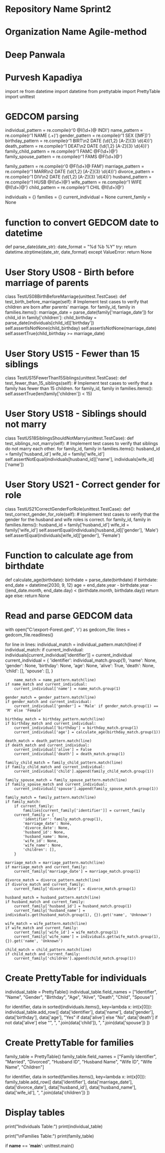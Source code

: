 # Repository Name Sprint2
# Organization Name Agile-method
# Deep Panwala
# Purvesh Kapadiya

import re
from datetime import datetime
from prettytable import PrettyTable
import unittest

# GEDCOM parsing
individual_pattern = re.compile(r'0 @I(\d+)@ INDI')
name_pattern = re.compile(r'1 NAME (.+)')
gender_pattern = re.compile(r'1 SEX ([MF])')
birthday_pattern = re.compile(r'1 BIRT\n2 DATE (\d{1,2} [A-Z]{3} \d{4})')
death_pattern = re.compile(r'1 DEAT\n2 DATE (\d{1,2} [A-Z]{3} \d{4})')
family_child_pattern = re.compile(r'1 FAMC @F(\d+)@')
family_spouse_pattern = re.compile(r'1 FAMS @F(\d+)@')

family_pattern = re.compile(r'0 @F(\d+)@ FAM')
marriage_pattern = re.compile(r'1 MARR\n2 DATE (\d{1,2} [A-Z]{3} \d{4})')
divorce_pattern = re.compile(r'1 DIV\n2 DATE (\d{1,2} [A-Z]{3} \d{4})')
husband_pattern = re.compile(r'1 HUSB @I(\d+)@')
wife_pattern = re.compile(r'1 WIFE @I(\d+)@')
child_pattern = re.compile(r'1 CHIL @I(\d+)@')

individuals = {}
families = {}
current_individual = None
current_family = None

# function to convert GEDCOM date to datetime
def parse_date(date_str):
    date_format = "%d %b %Y"
    try:
        return datetime.strptime(date_str, date_format)
    except ValueError:
        return None

# User Story US08 - Birth before marriage of parents
class TestUS08BirthBeforeMarriage(unittest.TestCase):
    def test_birth_before_marriage(self):
        # Implement test cases to verify that children are born after parents' marriage.
        for family_id, family in families.items():
            marriage_date = parse_date(family['marriage_date'])
            for child_id in family['children']:
                child_birthday = parse_date(individuals[child_id]['birthday'])
                self.assertIsNotNone(child_birthday)
                self.assertIsNotNone(marriage_date)
                self.assertTrue(child_birthday >= marriage_date)

# User Story US15 - Fewer than 15 siblings
class TestUS15FewerThan15Siblings(unittest.TestCase):
    def test_fewer_than_15_siblings(self):
        # Implement test cases to verify that a family has fewer than 15 children.
        for family_id, family in families.items():
            self.assertTrue(len(family['children']) < 15)

# User Story US18 - Siblings should not marry
class TestUS18SiblingsShouldNotMarry(unittest.TestCase):
    def test_siblings_not_marry(self):
        # Implement test cases to verify that siblings do not marry each other.
        for family_id, family in families.items():
            husband_id = family['husband_id']
            wife_id = family['wife_id']
            self.assertNotEqual(individuals[husband_id]['name'], individuals[wife_id]['name'])

# User Story US21 - Correct gender for role
class TestUS21CorrectGenderForRole(unittest.TestCase):
    def test_correct_gender_for_role(self):
        # Implement test cases to verify that the gender for the husband and wife roles is correct.
        for family_id, family in families.items():
            husband_id = family['husband_id']
            wife_id = family['wife_id']
            self.assertEqual(individuals[husband_id]['gender'], 'Male')
            self.assertEqual(individuals[wife_id]['gender'], 'Female')

# Function to calculate age from birthdate
def calculate_age(birthdate):
    birthdate = parse_date(birthdate)
    if birthdate:
        end_date = datetime(2030, 9, 12)
        age = end_date.year - birthdate.year - ((end_date.month, end_date.day) < (birthdate.month, birthdate.day))
        return age
    else:
        return None




# Read and parse GEDCOM data
with open("C:\export-Forest.ged", 'r') as gedcom_file:
    lines = gedcom_file.readlines()

for line in lines:
    individual_match = individual_pattern.match(line)
    if individual_match:
        if current_individual:
            individuals[current_individual['identifier']] = current_individual
        current_individual = {
            'identifier': individual_match.group(1),
            'name': None,
            'gender': None,
            'birthday': None,
            'age': None,
            'alive': True,
            'death': None,
            'child': [],
            'spouse': [],
        }

        name_match = name_pattern.match(line)
    if name_match and current_individual:
        current_individual['name'] = name_match.group(1)

    gender_match = gender_pattern.match(line)
    if gender_match and current_individual:
        current_individual['gender'] = 'Male' if gender_match.group(1) == 'M' else 'Female'

    birthday_match = birthday_pattern.match(line)
    if birthday_match and current_individual:
        current_individual['birthday'] = birthday_match.group(1)
        current_individual['age'] = calculate_age(birthday_match.group(1))

    death_match = death_pattern.match(line)
    if death_match and current_individual:
        current_individual['alive'] = False
        current_individual['death'] = death_match.group(1)

    family_child_match = family_child_pattern.match(line)
    if family_child_match and current_individual:
        current_individual['child'].append(family_child_match.group(1))

    family_spouse_match = family_spouse_pattern.match(line)
    if family_spouse_match and current_individual:
        current_individual['spouse'].append(family_spouse_match.group(1))

    family_match = family_pattern.match(line)
    if family_match:
        if current_family:
            families[current_family['identifier']] = current_family
        current_family = {
            'identifier': family_match.group(1),
            'marriage_date': None,
            'divorce_date': None,
            'husband_id': None,
            'husband_name': None,
            'wife_id': None,
            'wife_name': None,
            'children': [],
        }

    marriage_match = marriage_pattern.match(line)
    if marriage_match and current_family:
        current_family['marriage_date'] = marriage_match.group(1)

    divorce_match = divorce_pattern.match(line)
    if divorce_match and current_family:
        current_family['divorce_date'] = divorce_match.group(1)

    husband_match = husband_pattern.match(line)
    if husband_match and current_family:
        current_family['husband_id'] = husband_match.group(1)
        current_family['husband_name'] = individuals.get(husband_match.group(1), {}).get('name', 'Unknown')

    wife_match = wife_pattern.match(line)
    if wife_match and current_family:
        current_family['wife_id'] = wife_match.group(1)
        current_family['wife_name'] = individuals.get(wife_match.group(1), {}).get('name', 'Unknown')

    child_match = child_pattern.match(line)
    if child_match and current_family:
        current_family['children'].append(child_match.group(1))

# Create PrettyTable for individuals
individual_table = PrettyTable()
individual_table.field_names = ["Identifier", "Name", "Gender", "Birthday", "Age", "Alive", "Death", "Child", "Spouse"]

for identifier, data in sorted(individuals.items(), key=lambda x: int(x[0])):
    individual_table.add_row([
        data['identifier'],
        data['name'],
        data['gender'],
        data['birthday'],
        data['age'],
        "Yes" if data['alive'] else "No",
        data['death'] if not data['alive'] else "",
        ", ".join(data['child']),
        ", ".join(data['spouse'])
    ])

# Create PrettyTable for families
family_table = PrettyTable()
family_table.field_names = ["Family Identifier", "Married", "Divorced", "Husband ID", "Husband Name", "Wife ID",
                            "Wife Name", "Children"]

for identifier, data in sorted(families.items(), key=lambda x: int(x[0])):
    family_table.add_row([
        data['identifier'],
        data['marriage_date'],
        data['divorce_date'],
        data['husband_id'],
        data['husband_name'],
        data['wife_id'],
        ", ".join(data['children'])
    ])

# Display tables
print("Individuals Table:")
print(individual_table)

print("\nFamilies Table:")
print(family_table)

if __name__ == '__main__':
    unittest.main()

